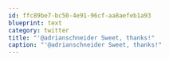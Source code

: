```yaml
---
id: ffc89be7-bc50-4e91-96cf-aa8aefeb1a93
blueprint: text
category: twitter
title: "'@adrianschneider Sweet, thanks!"
caption: "'@adrianschneider Sweet, thanks!"
---
```

